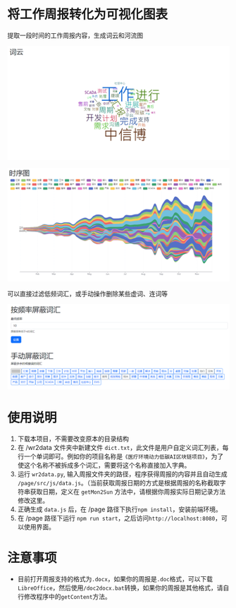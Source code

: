# 将工作周报转化为可视化图表

提取一段时间的工作周报内容，生成词云和河流图

![](./doc/wordcloud.png)

![](./doc/river.png)

可以直接过滤低频词汇，或手动操作删除某些虚词、连词等

![](./doc/disable.png)

# 使用说明

1. 下载本项目，不需要改变原本的目录结构
2. 在 /wr2data 文件夹中新建文件 ```dict.txt```，此文件是用户自定义词汇列表，每行一个单词即可。例如你的项目名称是```《医疗环境动力低碳AI区块链项目》```，为了使这个名称不被拆成多个词汇，需要将这个名称直接加入字典。
3. 运行 ```wr2data.py```, 输入周报文件夹的路径，程序获得周报的内容并且自动生成 ```/page/src/js/data.js```。（当前获取周报日期的方式是根据周报的名称截取字符串获取日期，定义在 ```getMon2Sun``` 方法中，请根据你周报实际日期记录方法修改这里。
4. 正确生成 ```data.js``` 后，在 /page 路径下执行```npm install```，安装前端环境。
5. 在 /page 路径下运行 ```npm run start```，之后访问```http://localhost:8080```，可以使用界面。

# 注意事项

+ 目前打开周报支持的格式为```.docx```，如果你的周报是```.doc```格式，可以下载```LibreOffice```，然后使用```/doc2docx.bat```转换，如果你的周报是其他格式，请自行修改程序中的```getContent```方法。